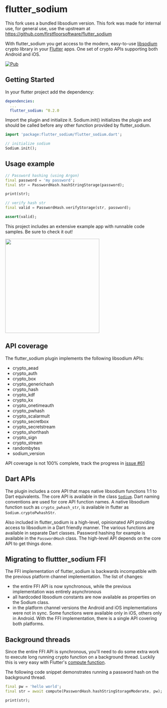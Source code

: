 # flutter_sodium

This fork uses a bundled libsodium version.
This fork was made for internal use, for general use, use the upstream at https://github.com/firstfloorsoftware/flutter_sodium

With flutter_sodium you get access to the modern, easy-to-use [libsodium](https://download.libsodium.org/doc/) crypto library in your [Flutter](https://flutter.io) apps. One set of crypto APIs supporting both Android and iOS.

[![Pub](https://img.shields.io/pub/v/flutter_sodium.svg)](https://pub.dartlang.org/packages/flutter_sodium)

## Getting Started

In your flutter project add the dependency:

```yml
dependencies:
  ...
  flutter_sodium: ^0.2.0
```

Import the plugin and initialize it. Sodium.init() initializes the plugin and should be called before any other function provided by flutter_sodium.

```dart
import 'package:flutter_sodium/flutter_sodium.dart';

// initialize sodium
Sodium.init();
```

## Usage example

```dart
// Password hashing (using Argon)
final password = 'my password';
final str = PasswordHash.hashStringStorage(password);

print(str);

// verify hash str
final valid = PasswordHash.verifyStorage(str, password);

assert(valid);
```

This project includes an extensive example app with runnable code samples. Be sure to check it out!

<img src="https://raw.githubusercontent.com/firstfloorsoftware/flutter_sodium/master/example/assets/screenshots/screenshot1.png" width="300">

## API coverage

The flutter_sodium plugin implements the following libsodium APIs:

- crypto_aead
- crypto_auth
- crypto_box
- crypto_generichash
- crypto_hash
- crypto_kdf
- crypto_kx
- crypto_onetimeauth
- crypto_pwhash
- crypto_scalarmult
- crypto_secretbox
- crypto_secretstream
- crypto_shorthash
- crypto_sign
- crypto_stream
- randombytes
- sodium_version

API coverage is not 100% complete, track the progress in [issue #61](https://github.com/firstfloorsoftware/flutter_sodium/issues/61)

## Dart APIs

The plugin includes a core API that maps native libsodium functions 1:1 to Dart equivalents. The core API is available in the class [`Sodium`](https://github.com/firstfloorsoftware/flutter_sodium/blob/master/lib/flutter_sodium.dart). Dart naming conventions are used for core API function names. A native libsodium function such as `crypto_pwhash_str`, is available in flutter as `Sodium.cryptoPwhashStr`.

Also included in flutter_sodium is a high-level, opinionated API providing access to libsodium in a Dart friendly manner. The various functions are available in separate Dart classes. Password hashing for example is available in the `PasswordHash` class. The high-level API depends on the core API to get things done.

## Migrating to fluttter_sodium FFI

The FFI implementation of flutter_sodium is backwards incompatible with the previous platform channel implementation. The list of changes:

- the entire FFI API is now synchronous, while the previous implementation was entirely asynchronous
- all hardcoded libsodium constants are now available as properties on the Sodium class.
- in the platform channel versions the Android and iOS implementations were not in sync. Some functions were available only in iOS, others only in Android. With the FFI implementation, there is a single API covering both platforms.

## Background threads

Since the entire FFI API is synchronous, you'll need to do some extra work to execute long running crypto function on a background thread. Luckily this is very easy with Flutter's [compute function](https://api.flutter.dev/flutter/foundation/compute.html).

The following code snippet demonstrates running a password hash on the background thread.

```dart
final pw = 'hello world';
final str = await compute(PasswordHash.hashStringStorageModerate, pw);

print(str);
```
